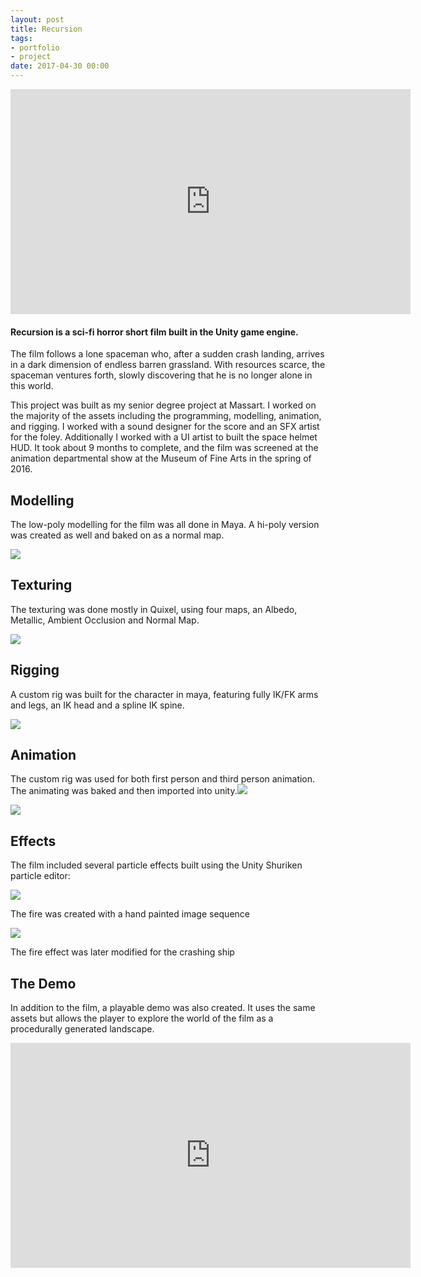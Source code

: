 ```yaml
---
layout: post
title: Recursion
tags:
- portfolio
- project
date: 2017-04-30 00:00
---
```



<iframe src="https://player.vimeo.com/video/166597799" width="640" height="360" frameborder="0" webkitallowfullscreen="" mozallowfullscreen="" allowfullscreen=""></iframe>


#### Recursion is a sci-fi horror short film built in the Unity game engine.
<!--more-->

The film follows a lone spaceman who, after a sudden crash landing, arrives in a dark dimension of endless barren grassland. With resources scarce, the spaceman ventures forth, slowly discovering that he is no longer alone in this world.


This project was built as my senior degree project at Massart. I worked on the majority of the assets including the programming, modelling, animation, and rigging. I worked with a sound designer for the score and an SFX artist for the foley. Additionally I worked with a UI artist to built the space helmet HUD. It took about 9 months to complete, and the film was screened at the animation departmental show at the Museum of Fine Arts in the spring of 2016.


## Modelling


The low-poly modelling for the film was all done in Maya. A hi-poly version was created as well and baked on as a normal map.

![](/blog/assets/recursion/SpacemanModel.gif)

## Texturing

The texturing was done mostly in Quixel, using four maps, an Albedo, Metallic, Ambient Occlusion and Normal Map.

![](/blog/assets/recursion/SpacemanTexture.gif)

## Rigging

A custom rig was built for the character in maya, featuring fully IK/FK arms and legs, an IK head and a spline IK spine.

![](/blog/assets/recursion/SpineRig.gif)

## Animation

The custom rig was used for both first person and third person animation. The animating was baked and then imported into unity.![](/blog/assets/recursion/FPSAnimation.gif)

![](/blog/assets/recursion/3rdPersonAnimation.gif)

## Effects


The film included several particle effects built using the Unity Shuriken particle editor:

![](/blog/assets/recursion/fireParticle.gif)

The fire was created with a hand painted image sequence&nbsp;

![](/blog/assets/recursion/fallingStarParticle.gif)

The fire effect was later modified for the crashing ship

## The Demo


In addition to the film, a playable demo was also created. It uses the same assets but allows the player to explore the world of the film as a procedurally generated landscape.


<iframe src="https://player.vimeo.com/video/167960016" width="640" height="360" frameborder="0" webkitallowfullscreen="" mozallowfullscreen="" allowfullscreen=""></iframe>

